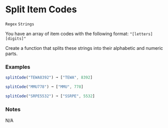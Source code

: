 # Split Item Codes

`Regex` `Strings`

You have an array of item codes with the following format: `"[letters][digits]"`

Create a function that splits these strings into their alphabetic and numeric parts.

### Examples

```js
splitCode("TEWA8392") ➞ ["TEWA", 8392]

splitCode("MMU778") ➞ ["MMU", 778]

splitCode("SRPE5532") ➞ ["SSRPE", 5532]
```

### Notes

N/A
